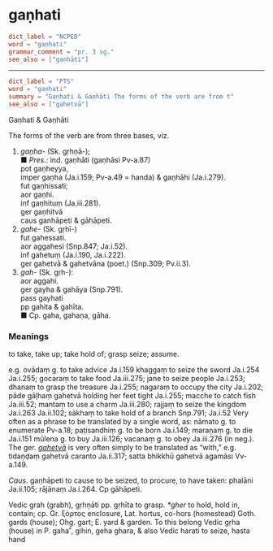 # gaṇhati

``` toml
dict_label = "NCPED"
word = "gaṇhati"
grammar_comment = "pr. 3 sg."
see_also = ["gaṇhāti"]
```

--------------------

``` toml
dict_label = "PTS"
word = "gaṇhati"
summary = "Gaṇhati & Gaṇhāti The forms of the verb are from t"
see_also = ["gahetvā"]
```

Gaṇhati & Gaṇhāti

The forms of the verb are from three bases, viz.

1. *gaṇha\-* (Sk. gṛhṇā\-);  
   ■ *Pres.:* ind. gaṇhāti (gaṇhāsi Pv\-a.87)  
   pot gaṇheyya,  
   imper gaṇha (Ja.i.159; Pv\-a.49 = handa) & gaṇhāhi (Ja.i.279).  
   fut gaṇhissati;  
   aor gaṇhi.  
   inf gaṇhituṃ (Ja.iii.281).  
   ger gaṇhitvā  
   caus ganhāpeti & gāhāpeti.
2. *gahe\-* (Sk. gṛhī\-)  
   fut gahessati.  
   aor aggahesi (Snp.847; Ja.i.52).  
   inf gahetuṃ (Ja.i.190, Ja.i.222).  
   ger gahetvā & gahetvāna (poet.) (Snp.309; Pv.ii.3).
3. *gah\-* (Sk. gṛh\-):  
   aor aggahi.  
   ger gayha & gahāya (Snp.791).  
   pass gayhati  
   pp gahita & gahīta.  
   ■ Cp. gaha, gahaṇa, gāha.

### Meanings ###

to take, take up; take hold of; grasp seize; assume.

e.g. ovādaṃ g. to take advice Ja.i.159 khaggaṃ to seize the sword Ja.i.254 Ja.i.255; gocaraṃ to take food Ja.iii.275; jane to seize people Ja.i.253; dhanaṃ to grasp the treasure Ja.i.255; nagaraṃ to occupy the city Ja.i.202; pāde gāḷhaṃ gahetvā holding her feet tight Ja.i.255; macche to catch fish Ja.iii.52; mantaṃ to use a charm Ja.iii.280; rajjaṃ to seize the kingdom Ja.i.263 Ja.ii.102; sākhaṃ to take hold of a branch Snp.791; Ja.i.52 Very often as a phrase to be translated by a single word, as: nāmato g. to enumerate Pv\-a.18; paṭisandhiṃ g. to be born Ja.i.149; maraṇaṃ g. to die Ja.i.151 mūlena g. to buy Ja.iii.126; vacanaṃ g. to obey Ja.iii.276 (in neg.). The ger. *[gahetvā](gahetvā.md)* is very often simply to be translated as “with,” e.g. tidaṇḍaṃ gahetvā caranto Ja.ii.317; satta bhikkhū gahetvā agamāsi Vv\-a.149.

*Caus.* gaṇhāpeti to cause to be seized, to procure, to have taken: phalāni Ja.ii.105; rājānaṃ Ja.i.264. Cp gāhāpeti.

Vedic grah (grabh), gṛhṇāti pp. gṛhīta to grasp. *\*gher* to hold, hold in, contain; cp. Gr. ξόρτος enclosure, Lat. hortus, co\-hors (homestead) Goth. gards (house); Ohg. gart; E. yard & garden. To this belong Vedic gṛha (house) in P. gaha˚, gihin, geha ghara, & also Vedic harati to seize, hasta hand

